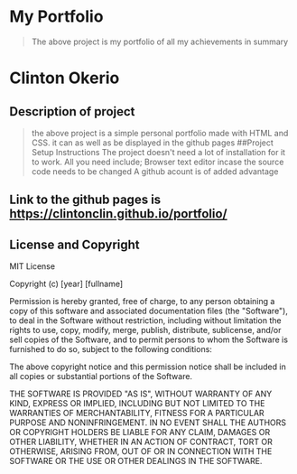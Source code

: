 # My Portfolio
> The above project is my portfolio of all my achievements in summary
# Clinton Okerio
## Description of project
>the above project is a simple personal portfolio made with HTML and CSS.
>it can as well as be displayed in the github pages
##Project Setup Instructions
>The project doesn't need a lot of installation for it to work.
> All you need include;
> Browser
> text editor incase the source code needs to be changed
> A github acount is of added advantage
## Link to the github pages is https://clintonclin.github.io/portfolio/
## License and Copyright
MIT License

Copyright (c) [year] [fullname]

Permission is hereby granted, free of charge, to any person obtaining a copy
of this software and associated documentation files (the "Software"), to deal
in the Software without restriction, including without limitation the rights
to use, copy, modify, merge, publish, distribute, sublicense, and/or sell
copies of the Software, and to permit persons to whom the Software is
furnished to do so, subject to the following conditions:

The above copyright notice and this permission notice shall be included in all
copies or substantial portions of the Software.

THE SOFTWARE IS PROVIDED "AS IS", WITHOUT WARRANTY OF ANY KIND, EXPRESS OR
IMPLIED, INCLUDING BUT NOT LIMITED TO THE WARRANTIES OF MERCHANTABILITY,
FITNESS FOR A PARTICULAR PURPOSE AND NONINFRINGEMENT. IN NO EVENT SHALL THE
AUTHORS OR COPYRIGHT HOLDERS BE LIABLE FOR ANY CLAIM, DAMAGES OR OTHER
LIABILITY, WHETHER IN AN ACTION OF CONTRACT, TORT OR OTHERWISE, ARISING FROM,
OUT OF OR IN CONNECTION WITH THE SOFTWARE OR THE USE OR OTHER DEALINGS IN THE
SOFTWARE.
